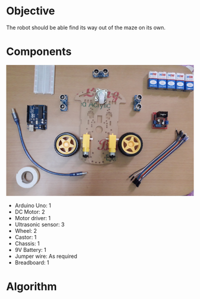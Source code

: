 # Objective
The robot should be able find its way out of the maze on its own.

# Components
![](images/Image1.png)
- Arduino Uno: 1
- DC Motor: 2
- Motor driver: 1
- Ultrasonic sensor: 3
- Wheel: 2
- Castor: 1
- Chassis: 1
- 9V Battery: 1
- Jumper wire: As required
- Breadboard: 1

# Algorithm
